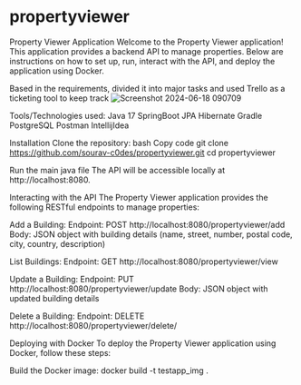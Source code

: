 # propertyviewer

Property Viewer Application
Welcome to the Property Viewer application! This application provides a backend API to manage properties. Below are instructions on how 
to set up, run, interact with the API, and deploy the application using Docker.

Based in the requirements, divided it into major tasks and used Trello as a ticketing tool to keep track
![Screenshot 2024-06-18 090709](https://github.com/sourav-c0des/propertyviewer/assets/32695091/273a4ecc-3425-4638-a226-ce0895ac7f1e)

Tools/Technologies used:
Java 17
SpringBoot
JPA Hibernate
Gradle
PostgreSQL
Postman
IntellijIdea

Installation
Clone the repository:
bash
Copy code
git clone https://github.com/sourav-c0des/propertyviewer.git
cd propertyviewer


Run the main java file
The API will be accessible locally at http://localhost:8080.


Interacting with the API
The Property Viewer application provides the following RESTful endpoints to manage properties:


Add a Building:
Endpoint: POST http://localhost:8080/propertyviewer/add
Body: JSON object with building details (name, street, number, postal code, city, country, description)

List Buildings:
Endpoint: GET http://localhost:8080/propertyviewer/view

Update a Building:
Endpoint: PUT http://localhost:8080/propertyviewer/update
Body: JSON object with updated building details

Delete a Building:
Endpoint: DELETE http://localhost:8080/propertyviewer/delete/

Deploying with Docker
To deploy the Property Viewer application using Docker, follow these steps:

Build the Docker image:
docker build -t testapp_img . 
